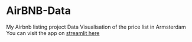 # AirBNB-Data
My Airbnb listing project
Data Visualisation of the price list in Armsterdam
You can visit the app on [streamlit here](https://nyeya-airbnb-data-streamlit-app-394s80.streamlit.app/)

